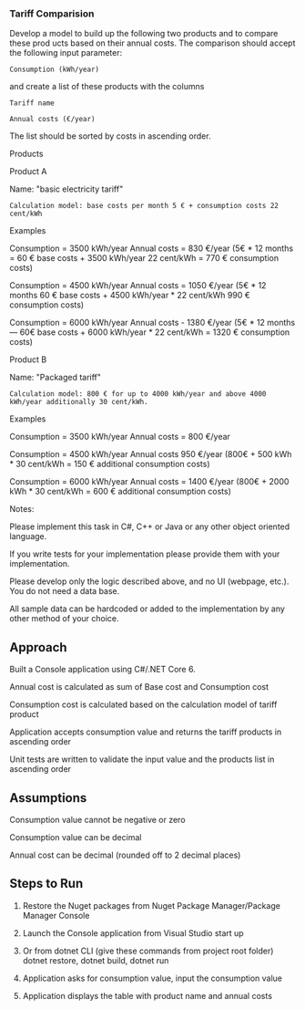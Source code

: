 ### Tariff Comparision

Develop a model to build up the following two products and to compare these prod ucts based on their annual costs. The comparison should accept the following input parameter:

 	Consumption (kWh/year) 
  
  and create a list of these products with the columns
  
 	Tariff name
  
 	Annual costs (€/year)
  
The list should be sorted by costs in ascending order.

Products  

Product A

Name: "basic electricity tariff"

```
Calculation model: base costs per month 5 € + consumption costs 22 cent/kWh
```

Examples

Consumption = 3500 kWh/year Annual costs = 830 €/year (5€ * 12 months = 60 € base costs + 3500 kWh/year 22 cent/kWh = 770 € consumption costs)
  
Consumption = 4500 kWh/year Annual costs = 1050 €/year (5€ * 12 months 60 € base costs + 4500 kWh/year * 22 cent/kWh 990 € consumption costs) 
 	
Consumption = 6000 kWh/year Annual costs - 1380 €/year (5€ * 12 months — 60€ base costs + 6000 kWh/year * 22 cent/kWh = 1320 € consumption costs)
 
 Product B
 
Name: "Packaged tariff"

```
Calculation model: 800 € for up to 4000 kWh/year and above 4000 kWh/year additionally 30 cent/kWh.
```

Examples

Consumption = 3500 kWh/year Annual costs = 800 €/year
  
Consumption = 4500 kWh/year Annual costs 950 €/year (800€ + 500 kWh * 30 cent/kWh = 150 € additional consumption costs)
  
Consumption = 6000 kWh/year Annual costs = 1400 €/year (800€ + 2000 kWh * 30 cent/kWh = 600 € additional consumption costs)

Notes:

Please implement this task in C#, C++ or Java or any other object oriented language.

If you write tests for your implementation please provide them with your implementation.

Please develop only the logic described above, and no UI (webpage, etc.). You do not need a data base. 

All sample data can be hardcoded or added to the implementation by any other method of your choice.

## Approach

Built a Console application using C#/.NET Core 6. 

Annual cost is calculated as sum of Base cost and Consumption cost

Consumption cost is calculated based on the calculation model of tariff product

Application accepts consumption value and returns the tariff products in ascending order

Unit tests are written to validate the input value and the products list in ascending order

## Assumptions

Consumption value cannot be negative or zero

Consumption value can be decimal 

Annual cost can be decimal (rounded off to 2 decimal places)

## Steps to Run

1. Restore the Nuget packages from Nuget Package Manager/Package Manager Console

2. Launch the Console application from Visual Studio start up 

3. Or from dotnet CLI (give these commands from project root folder) dotnet restore, dotnet build, dotnet run

4. Application asks for consumption value, input the consumption value

5. Application displays the table with product name and annual costs

